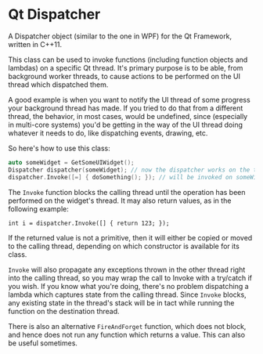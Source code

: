 Qt Dispatcher
============

A Dispatcher object (similar to the one in WPF) for the Qt Framework, written in C++11.

This class can be used to invoke functions (including function objects and lambdas) on a specific Qt thread.
It's primary purpose is to be able, from background worker threads, to cause actions to be performed on the UI thread which dispatched them.

A good example is when you want to notify the UI thread of some progress your background thread has made.
If you tried to do that from a different thread, the behavior, in most cases, would be undefined, since (especially in multi-core systems) you'd be getting in the way of the UI thread doing whatever it needs to do, like dispatching events, drawing, etc.

So here's how to use this class:

```c++
auto someWidget = GetSomeUIWidget();  
Dispatcher dispatcher(someWidget); // now the dispatcher works on the thread Qt assigns to someWidget  
dispatcher.Invoke([=] { doSomething(); }); // will be invoked on someWidget's thread, and block this thread until that ones completes
```

The `Invoke` function blocks the calling thread until the operation has been performed on the widget's thread.
It may also return values, as in the following example:

```int i = dispatcher.Invoke([] { return 123; });```

If the returned value is not a primitive, then it will either be copied or moved to the calling thread, depending on which constructor is available for its class.

`Invoke` will also propagate any exceptions thrown in the other thread right into the calling thread, so you may wrap the call to Invoke with a try/catch if you wish.
If you know what you're doing, there's no problem dispatching a lambda which captures state from the calling thread. Since `Invoke` blocks, any existing state in the thread's stack will be in tact while running the function on the destination thread.

There is also an alternative `FireAndForget` function, which does not block, and hence does not run any function which returns a value. This can also be useful sometimes.
